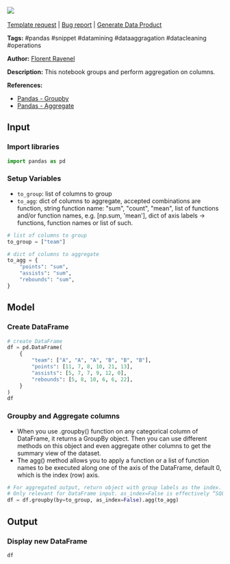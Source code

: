 <a href="https://app.naas.ai/user-redirect/naas/downloader?url=https://raw.githubusercontent.com/jupyter-naas/awesome-notebooks/master/Pandas/Pandas_Groupby_and_Aggregate.ipynb" target="_parent"><img src="https://naasai-public.s3.eu-west-3.amazonaws.com/open_in_naas.svg"/></a><br><br><a href="https://github.com/jupyter-naas/awesome-notebooks/issues/new?assignees=&labels=&template=template-request.md&title=Tool+-+Action+of+the+notebook+">Template request</a> | <a href="https://github.com/jupyter-naas/awesome-notebooks/issues/new?assignees=&labels=bug&template=bug_report.md&title=Pandas+-+Groupby+and+Aggregate:+Error+short+description">Bug report</a> | <a href="https://app.naas.ai/user-redirect/naas/downloader?url=https://raw.githubusercontent.com/jupyter-naas/awesome-notebooks/master/Naas/Naas_Start_data_product.ipynb" target="_parent">Generate Data Product</a>

**Tags:** #pandas #snippet #datamining #dataaggragation #datacleaning #operations

**Author:** [Florent Ravenel](https://www.linkedin.com/in/florent-ravenel/)

**Description:** This notebook groups and perform aggregation on columns.

**References:**
- [Pandas - Groupby](https://pandas.pydata.org/pandas-docs/stable/reference/api/pandas.DataFrame.groupby.html)
- [Pandas - Aggregate](https://pandas.pydata.org/pandas-docs/stable/reference/api/pandas.DataFrame.agg.html)

## Input

### Import libraries


```python
import pandas as pd
```

### Setup Variables
- `to_group`: list of columns to group
- `to_agg`: dict of columns to aggregate, accepted combinations are function, string function name: "sum", "count", "mean", list of functions and/or function names, e.g. [np.sum, 'mean'], dict of axis labels -> functions, function names or list of such.


```python
# list of columns to group
to_group = ["team"]

# dict of columns to aggregate
to_agg = {
    "points": "sum",
    "assists": "sum",
    "rebounds": "sum",
}
```

## Model

### Create DataFrame


```python
# create DataFrame
df = pd.DataFrame(
    {
        "team": ["A", "A", "A", "B", "B", "B"],
        "points": [11, 7, 8, 10, 21, 13],
        "assists": [5, 7, 7, 9, 12, 0],
        "rebounds": [5, 8, 10, 6, 6, 22],
    }
)
df
```

### Groupby and Aggregate columns
- When you use .groupby() function on any categorical column of DataFrame, it returns a GroupBy object. Then you can use different methods on this object and even aggregate other columns to get the summary view of the dataset.
- The agg() method allows you to apply a function or a list of function names to be executed along one of the axis of the DataFrame, default 0, which is the index (row) axis.


```python
# For aggregated output, return object with group labels as the index.
# Only relevant for DataFrame input. as_index=False is effectively “SQL-style” grouped output.
df = df.groupby(by=to_group, as_index=False).agg(to_agg)
```

## Output

### Display new DataFrame


```python
df
```
